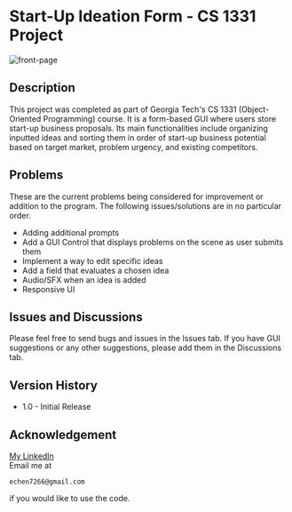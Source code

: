 # Start-Up Ideation Form - CS 1331 Project

![front-page]

## Description
This project was completed as part of Georgia Tech's CS 1331 (Object-Oriented Programming) course. It is a form-based GUI where users store start-up business proposals. Its main functionalities include organizing inputted ideas and sorting them in order of start-up business potential based on target market, problem urgency, and existing competitors.

## Problems
These are the current problems being considered for improvement or addition to the program. The following issues/solutions are in no particular order.
* Adding additional prompts
* Add a GUI Control that displays problems on the scene as user submits them
* Implement a way to edit specific ideas
* Add a field that evaluates a chosen idea
* Audio/SFX when an idea is added
* Responsive UI

## Issues and Discussions
Please feel free to send bugs and issues in the Issues tab. If you have GUI suggestions or any other suggestions, please add them in the Discussions tab.

## Version History

* 1.0 - Initial Release

## Acknowledgement
[My LinkedIn](https://www.linkedin.com/in/ericchenatl/)<br/>
Email me at
```
echen7266@gmail.com
```
if you would like to use the code.

[front-page]: https://i.imgur.com/uuBDE7V.png
